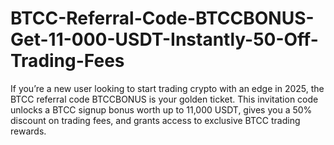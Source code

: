 # BTCC-Referral-Code-BTCCBONUS-Get-11-000-USDT-Instantly-50-Off-Trading-Fees
If you’re a new user looking to start trading crypto with an edge in 2025, the BTCC referral code BTCCBONUS is your golden ticket. This invitation code unlocks a BTCC signup bonus worth up to 11,000 USDT, gives you a 50% discount on trading fees, and grants access to exclusive BTCC trading rewards.
